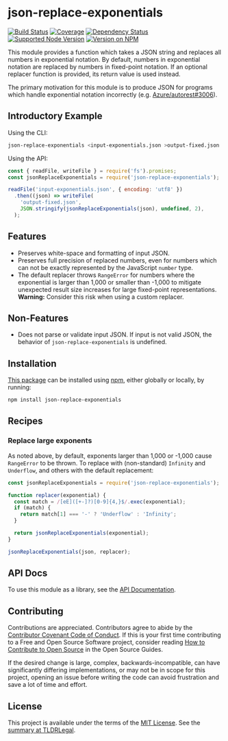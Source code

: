 json-replace-exponentials
=========================

[![Build Status](https://img.shields.io/github/actions/workflow/status/kevinoid/json-replace-exponentials/node.js.yml?branch=main&style=flat&label=build)](https://github.com/kevinoid/json-replace-exponentials/actions?query=branch%3Amain)
[![Coverage](https://img.shields.io/codecov/c/github/kevinoid/json-replace-exponentials.svg?style=flat)](https://codecov.io/github/kevinoid/json-replace-exponentials?branch=main)
[![Dependency Status](https://img.shields.io/david/kevinoid/json-replace-exponentials.svg?style=flat)](https://david-dm.org/kevinoid/json-replace-exponentials)
[![Supported Node Version](https://img.shields.io/node/v/json-replace-exponentials.svg?style=flat)](https://www.npmjs.com/package/json-replace-exponentials)
[![Version on NPM](https://img.shields.io/npm/v/json-replace-exponentials.svg?style=flat)](https://www.npmjs.com/package/json-replace-exponentials)

This module provides a function which takes a JSON string and replaces all
numbers in exponential notation.  By default, numbers in exponential notation
are replaced by numbers in fixed-point notation.  If an optional replacer
function is provided, its return value is used instead.

The primary motivation for this module is to produce JSON for programs which
handle exponential notation incorrectly (e.g.
[Azure/autorest#3006](https://github.com/Azure/autorest/issues/3006)).


## Introductory Example

Using the CLI:

```sh
json-replace-exponentials <input-exponentials.json >output-fixed.json
```

Using the API:

```js
const { readFile, writeFile } = require('fs').promises;
const jsonReplaceExponentials = require('json-replace-exponentials');

readFile('input-exponentials.json', { encoding: 'utf8' })
  .then((json) => writeFile(
    'output-fixed.json',
    JSON.stringify(jsonReplaceExponentials(json), undefined, 2),
  );
```


## Features

* Preserves white-space and formatting of input JSON.
* Preserves full precision of replaced numbers, even for numbers which can
  not be exactly represented by the JavaScript `number` type.
* The default replacer throws `RangeError` for numbers where the exponential
  is larger than 1,000 or smaller than -1,000 to mitigate unexpected result
  size increases for large fixed-point representations.
  **Warning:** Consider this risk when using a custom replacer.


## Non-Features

* Does not parse or validate input JSON.  If input is not valid JSON, the
  behavior of `json-replace-exponentials` is undefined.


## Installation

[This package](https://www.npmjs.com/package/json-replace-exponentials) can be
installed using [npm](https://www.npmjs.com/), either globally or locally, by
running:

```sh
npm install json-replace-exponentials
```


## Recipes

### Replace large exponents

As noted above, by default, exponents larger than 1,000 or -1,000 cause
`RangeError` to be thrown.  To replace with (non-standard) `Infinity` and
`Underflow`, and others with the default replacement:

```js
const jsonReplaceExponentials = require('json-replace-exponentials');

function replacer(exponential) {
  const match = /[eE]([+-]?)[0-9]{4,}$/.exec(exponential);
  if (match) {
    return match[1] === '-' ? 'Underflow' : 'Infinity';
  }

  return jsonReplaceExponentials(exponential);
}

jsonReplaceExponentials(json, replacer);
```


## API Docs

To use this module as a library, see the [API
Documentation](https://kevinoid.github.io/json-replace-exponentials/api).


## Contributing

Contributions are appreciated.  Contributors agree to abide by the [Contributor
Covenant Code of
Conduct](https://www.contributor-covenant.org/version/1/4/code-of-conduct.html).
If this is your first time contributing to a Free and Open Source Software
project, consider reading [How to Contribute to Open
Source](https://opensource.guide/how-to-contribute/)
in the Open Source Guides.

If the desired change is large, complex, backwards-incompatible, can have
significantly differing implementations, or may not be in scope for this
project, opening an issue before writing the code can avoid frustration and
save a lot of time and effort.


## License

This project is available under the terms of the [MIT License](LICENSE.txt).
See the [summary at TLDRLegal](https://tldrlegal.com/license/mit-license).
